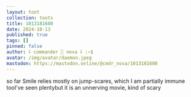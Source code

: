 ```yaml
---
layout: toot
collection: toots
title: 1013181600
date: 2024-10-13
published: true
tags: []
pinned: false
author: ⸸ commander ░ nova ⸸ :~$
avatar: /img/avatar/daemon.jpeg
mastodon: https://mastodon.online/@cmdr_nova/1013181600
---
```


so far Smile relies mostly on jump-scares, which I am partially immune tooI've seen plentybut it is an unnerving movie, kind of scary
